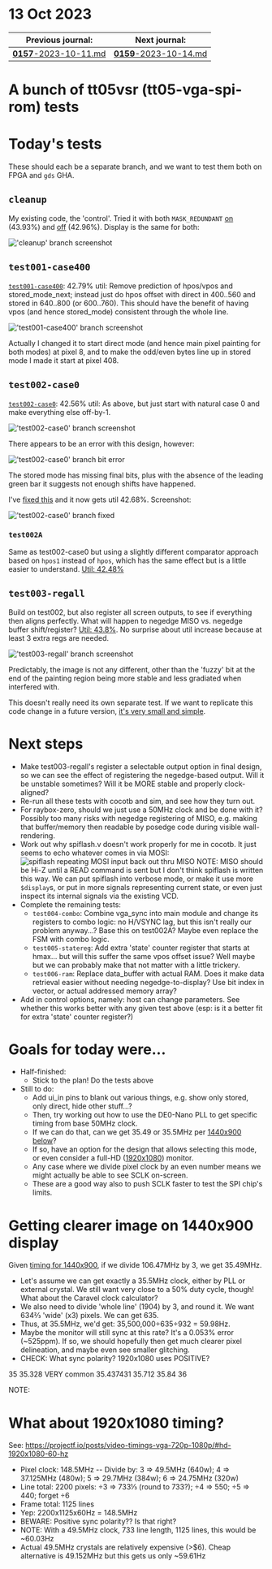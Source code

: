 # 13 Oct 2023

| Previous journal: | Next journal: |
|-|-|
| [**0157**-2023-10-11.md](./0157-2023-10-11.md) | [**0159**-2023-10-14.md](./0159-2023-10-14.md) |

# A bunch of tt05vsr (tt05-vga-spi-rom) tests

# Today's tests

These should each be a separate branch, and we want to test them both on FPGA and `gds` GHA.

## `cleanup`

My existing code, the 'control'. Tried it with both `MASK_REDUNDANT` [on](https://github.com/algofoogle/tt05-vga-spi-rom/actions/runs/6501992014) (43.93%) and [off](https://github.com/algofoogle/tt05-vga-spi-rom/actions/runs/6501989435) (42.96%). Display is the same for both:

!['cleanup' branch screenshot](./i/0158-cleanup.jpg)


## `test001-case400`

[`test001-case400`](https://github.com/algofoogle/tt05-vga-spi-rom/actions/runs/6504015079): 42.79% util: Remove prediction of hpos/vpos and stored_mode_next; instead just do hpos offset with direct in 400..560 and stored in 640..800 (or 600..760). This should have the benefit of having vpos (and hence stored_mode) consistent through the whole line.

!['test001-case400' branch screenshot](./i/0158-test001.jpg)

Actually I changed it to start direct mode (and hence main pixel painting for both modes) at pixel 8, and to make the odd/even bytes line up in stored mode I made it start at pixel 408.


## `test002-case0`

[`test002-case0`](https://github.com/algofoogle/tt05-vga-spi-rom/actions/runs/6504141022): 42.56% util: As above, but just start with natural case 0 and make everything else off-by-1.

!['test002-case0' branch screenshot](./i/0158-test002.jpg)

There appears to be an error with this design, however:

!['test002-case0' branch bit error](./i/0158-test002-error.jpg)

The stored mode has missing final bits, plus with the absence of the leading green bar it suggests not enough shifts have happened.

I've [fixed this](https://github.com/algofoogle/tt05-vga-spi-rom/actions/runs/6504583131) and it now gets util 42.68%. Screenshot:

!['test002-case0' branch fixed](./i/0158-test002-fixed.jpg)

### `test002A`

Same as test002-case0 but using a slightly different comparator approach based on `hpos1` instead of `hpos`, which has the same effect but is a little easier to understand. [Util: 42.48%](https://github.com/algofoogle/tt05-vga-spi-rom/actions/runs/6504657240)


## `test003-regall`

Build on test002, but also register all screen outputs, to see if everything then aligns perfectly. What will happen to negedge MISO vs. negedge buffer shift/register? [Util: 43.8%](https://github.com/algofoogle/tt05-vga-spi-rom/actions/runs/6504797797). No surprise about util increase because at least 3 extra regs are needed.

!['test003-regall' branch screenshot](./i/0158-test003.jpg)

Predictably, the image is not any different, other than the 'fuzzy' bit at the end of the painting region being more stable and less gradiated when interfered with.

This doesn't really need its own separate test. If we want to replicate this code change in a future version, [it's very small and simple](https://github.com/algofoogle/tt05-vga-spi-rom/commit/865b2fa128b1cddc2d2b245ac68798667dd82b05).


# Next steps

*   Make test003-regall's register a selectable output option in final design, so we can see the effect of registering the negedge-based output. Will it be unstable sometimes? Will it be MORE stable and properly clock-aligned?
*   Re-run all these tests with cocotb and sim, and see how they turn out.
*   For raybox-zero, should we just use a 50MHz clock and be done with it? Possibly too many risks with negedge registering of MISO, e.g. making that buffer/memory then readable by posedge code during visible wall-rendering.
*   Work out why spiflash.v doesn't work properly for me in cocotb. It just seems to echo whatever comes in via MOSI:
    ![spiflash repeating MOSI input back out thru MISO](i/0158-spiflash-echo.png)
    NOTE: MISO should be Hi-Z until a READ command is sent but I don't think spiflash is written this way. We can put spiflash into verbose mode, or make it use more `$display`s, or put in more signals representing current state, or even just inspect its internal signals via the existing VCD.
*   Complete the remaining tests:
    *   `test004-combo`: Combine vga_sync into main module and change its registers to combo logic: no H/VSYNC lag, but this isn't really our problem anyway...? Base this on test002A? Maybe even replace the FSM with combo logic.
    *   `test005-statereg`: Add extra 'state' counter register that starts at hmax... but will this suffer the same vpos offset issue? Well maybe but we can probably make that not matter with a little trickery.
    *   `test006-ram`: Replace data_buffer with actual RAM. Does it make data retrieval easier without needing negedge-to-display? Use bit index in vector, or actual addressed memory array?
*   Add in control options, namely: host can change parameters. See whether this works better with any given test above (esp: is it a better fit for extra 'state' counter register?)


# Goals for today were...

*   Half-finished:
    *   Stick to the plan! Do the tests above
*   Still to do:
    *   Add ui_in pins to blank out various things, e.g. show only stored, only direct, hide other stuff...?
    *   Then, try working out how to use the DE0-Nano PLL to get specific timing from base 50MHz clock.
    *   If we can do that, can we get 35.49 or 35.5MHz per [1440x900 below](#getting-clearer-image-on-1440x900-display)?
    *   If so, have an option for the design that allows selecting this mode, or even consider a full-HD ([1920x1080](#what-about-1920x1080-timing)) monitor.
    *   Any case where we divide pixel clock by an even number means we might actually be able to see SCLK on-screen.
    *   These are a good way also to push SCLK faster to test the SPI chip's limits.

# Getting clearer image on 1440x900 display

Given [timing for 1440x900](http://tinyvga.com/vga-timing/1440x900@60Hz), if we divide 106.47MHz by 3, we get 35.49MHz.
*   Let's assume we can get exactly a 35.5MHz clock, either by PLL or external crystal. We still want very close to a 50% duty cycle, though! What about the Caravel clock calculator?
*   We also need to divide 'whole line' (1904) by 3, and round it. We want 634&frac23; 'wide' (x3) pixels. We can get 635.
*   Thus, at 35.5MHz, we'd get: 35,500,000&div;635&div;932 = 59.98Hz.
*   Maybe the monitor will still sync at this rate? It's a 0.053% error (~525ppm). If so, we should hopefully then get much clearer pixel delineation, and maybe even see smaller glitching.
*   CHECK: What sync polarity? 1920x1080 uses POSITIVE?

35
35.328 VERY common
35.437431
35.712
35.84
36

NOTE: 



# What about 1920x1080 timing?

See: https://projectf.io/posts/video-timings-vga-720p-1080p/#hd-1920x1080-60-hz
*   Pixel clock: 148.5MHz -- Divide by: 3 => 49.5MHz (640w); 4 => 37.125MHz (480w); 5 => 29.7MHz (384w); 6 => 24.75MHz (320w)
*   Line total: 2200 pixels: &div;3 => 733&frac13; (round to 733?); &div;4 => 550; &div;5 => 440; forget &div;6
*   Frame total: 1125 lines
*   Yep: 2200x1125x60Hz = 148.5MHz
*   BEWARE: Positive sync polarity?? Is that right?
*   NOTE: With a 49.5MHz clock, 733 line length, 1125 lines, this would be ~60.03Hz
*   Actual 49.5MHz crystals are relatively expensive (>$6). Cheap alternative is 49.152MHz but this gets us only ~59.61Hz



